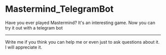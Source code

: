 # Mastermind_TelegramBot
Have you ever played Mastermind? It's an interesting game. Now you can try it out with a telegram bot

______________________________________________________________________________________________________
Write me if you think you can help me or even just to ask questions about it. I will appreciate it.

